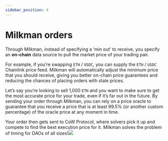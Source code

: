 ```yaml
---
sidebar_position: 4
---
```


# Milkman orders

Through Milkman, instead of specifying a ‘min out’ to receive, you specify an **on-chain** data source to pull the market price of your trading pair. 

For example, if you’re swapping `ETH` / `USDC`, you can supply the `ETH` / `USDC` Chainlink price feed. Milkman will automatically adjust the minimum price that you should receive, giving you better on-chain price guarantees and reducing the chances of placing orders with stale prices.

Let’s say you’re looking to sell 1,000 `ETH` and you want to make sure to get the most accurate price for your trade, even if it’s far out in the future. By sending your order through Milkman, you can rely on a price oracle to guarantee that you receive a price that is at least 99.5% (or another custom percentage) of the oracle price at any moment in time. 

Your order then gets sent to CoW Protocol, where solvers pick it up and compete to find the best execution price for it. Milkman solves the problem of timing for DAOs of all sizes!![](https://lh7-eu.googleusercontent.com/__Zm4KsqJ_PWye96GTXiTBjCcWViRNtm5N8fPrLW0aac3pAjTfpVl9bxIuUD-cw-ofk4QKJ2Jk5SOQFMnb5ODYxgpjH3po9sMHi1VVX-or6IvG-UOSnen7Q7YJfunGAR5S8q-rDNzIKJiPinY526dgc)

